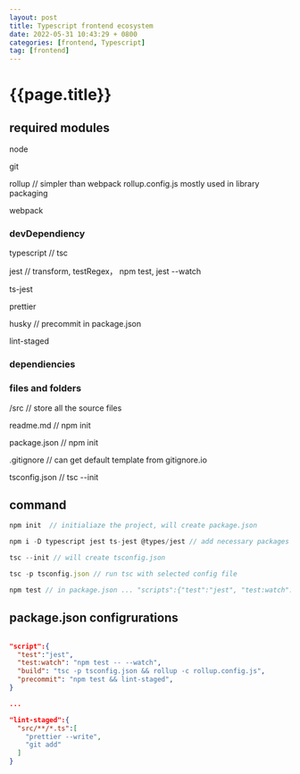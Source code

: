 ```yaml
---
layout: post
title: Typescript frontend ecosystem
date: 2022-05-31 10:43:29 + 0800
categories: [frontend, Typescript]
tag: [frontend]
---
```


# {{page.title}}


## required modules

node

git

rollup // simpler than webpack rollup.config.js mostly used in library packaging

webpack

### devDependiency

 typescript // tsc

 jest // transform, testRegex， npm test, jest --watch
 
 ts-jest

 prettier

 husky // precommit in package.json

 lint-staged

### dependiencies


### files and folders

/src // store all the source files

readme.md // npm init

package.json  // npm init 

.gitignore // can get default template from gitignore.io

tsconfig.json // tsc --init


## command
```js
npm init  // initialiaze the project, will create package.json

npm i -D typescript jest ts-jest @types/jest // add necessary packages

tsc --init // will create tsconfig.json

tsc -p tsconfig.json // run tsc with selected config file

npm test // in package.json ... "scripts":{"test":"jest", "test:watch": "npm test -- --watch" ...}...
```

## package.json configrurations

```json

"script":{
  "test":"jest",
  "test:watch": "npm test -- --watch",
  "build": "tsc -p tsconfig.json && rollup -c rollup.config.js",
  "precommit": "npm test && lint-staged",
}

...

"lint-staged":{
  "src/**/*.ts":[
    "prettier --write",
    "git add"
  ]
}

```